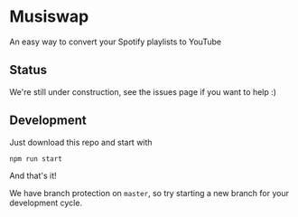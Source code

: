 # Musiswap

An easy way to convert your Spotify playlists to YouTube

## Status

We're still under construction, see the issues page if you want to help :)

## Development

Just download this repo and start with

```sh
npm run start
```

And that's it!

We have branch protection on `master`, so try starting a new branch for your development cycle.
